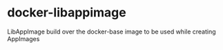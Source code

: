 # docker-libappimage
LibAppImage build over the docker-base image to be used while creating AppImages 
